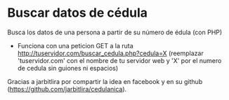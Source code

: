 # Buscar datos de cédula
Busca los datos de una persona a partir de su número de édula (con PHP)

 * Funciona con una peticion GET a la ruta http://tuservidor.com/buscar_cedula.php?cedula=X (reemplazar 'tuservidor.com' con el nombre de tu servidor web y 'X' por el numero de cedula sin guiones ni espacios)

Gracias a jarbitlira por compartir la idea en facebook y en su github (https://github.com/jarbitlira/cedulanica). 
